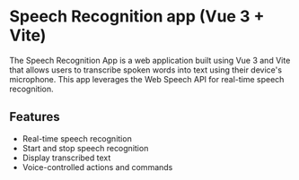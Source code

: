 # Speech Recognition app (Vue 3 + Vite)

The Speech Recognition App is a web application built using Vue 3 and Vite that allows users to transcribe spoken words into text using their device's microphone. This app leverages the Web Speech API for real-time speech recognition.

## Features

- Real-time speech recognition
- Start and stop speech recognition
- Display transcribed text
- Voice-controlled actions and commands
